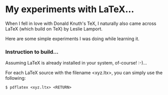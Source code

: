 # My experiments with LaTeX...

When I fell in love with Donald Knuth's TeX, I naturally also came across LaTeX (which build on TeX) by Leslie Lamport.

Here are some simple experiments I was doing while learning it.

### Instruction to build...

Assuming LaTeX is already installed in your system, of-course! :-)...

For each LaTeX source with the filename <xyz.ltx>, you can simply use the following: 

``` shell
$ pdflatex <xyz.ltx> <RETURN>
```
